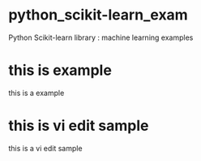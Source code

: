 # python_scikit-learn_exam
Python Scikit-learn library : machine learning examples

# this is example
this is a example

# this is vi edit sample
this is a vi edit sample
